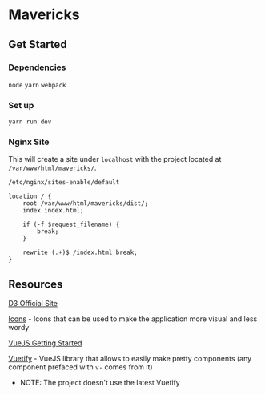 Mavericks
===

## Get Started

### Dependencies
`node`
`yarn`
`webpack`

### Set up
`yarn run dev`

### Nginx Site

This will create a site under `localhost` with the project located at `/var/www/html/mavericks/`.

`/etc/nginx/sites-enable/default`
```
location / {
    root /var/www/html/mavericks/dist/;
    index index.html;

    if (-f $request_filename) {
        break;
    }

    rewrite (.+)$ /index.html break;
}
```

## Resources

[D3 Official Site](https://d3js.org/)

[Icons](https://material.io/tools/icons/) - Icons that can be used to make the application more visual and less wordy

[VueJS Getting Started](https://vuejs.org/v2/guide/)

[Vuetify](https://vuetifyjs.com/releases/0.17/#/vuetify/quick-start) - VueJS library that allows to easily make pretty components (any component prefaced with `v-` comes from it)

* NOTE: The project doesn't use the latest Vuetify
